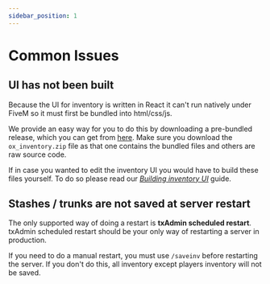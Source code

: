```yaml
---
sidebar_position: 1
---
```


# Common Issues

## UI has not been built

Because the UI for inventory is written in React it can't run natively under FiveM so it must first be bundled into html/css/js.

We provide an easy way for you to do this by downloading a pre-bundled release, which you can get from [here](https://github.com/overextended/ox_inventory/releases/latest).
Make sure you download the `ox_inventory.zip` file as that one contains the bundled files and others are raw source code.

If in case you wanted to edit the inventory UI you would have to build these files yourself.
To do so please read our [_Building inventory UI_](../Guides/inventory_ui.md) guide.

## Stashes / trunks are not saved at server restart

The only supported way of doing a restart is **txAdmin scheduled restart**.
txAdmin scheduled restart should be your only way of restarting a server in production.

If you need to do a manual restart, you must use `/saveinv` before restarting the server.
If you don't do this, all inventory except players inventory will not be saved.
